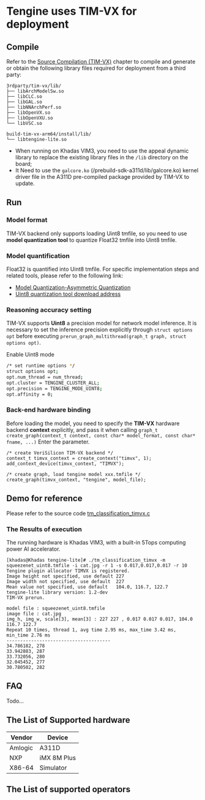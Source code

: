 # Tengine uses TIM-VX for deployment

## Compile

Refer to the [Source Compilation (TIM-VX)](../source_compile/compile_timvx.md) chapter to compile and generate or obtain the following library files required for deployment from a third party:
```
3rdparty/tim-vx/lib/
├── libArchModelSw.so
├── libCLC.so
├── libGAL.so
├── libNNArchPerf.so
├── libOpenVX.so
├── libOpenVXU.so
└── libVSC.so

build-tim-vx-arm64/install/lib/
└── libtengine-lite.so
```

- When running on Khadas VIM3, you need to use the appeal dynamic library to replace the existing library files in the `/lib` directory on the board;
- It Need to use the `galcore.ko` (/prebuild-sdk-a311d/lib/galcore.ko) kernel driver file in the A311D pre-compiled package provided by TIM-VX to update.

## Run

### Model format

TIM-VX backend only supports loading Uint8 tmfile, so you need to use **model quantization tool** to quantize Float32 tmfile into Uint8 tmfile.

### Model quantification

Float32 is quantified into Uint8 tmfile. For specific implementation steps and related tools, please refer to the following link:

- [Model Quantization-Asymmetric Quantization](../user_guides/quant_tool_uint8.md)
- [Uint8 quantization tool download address](https://github.com/OAID/Tengine/releases/download/lite-v1.3/quant_tool_uint8)

### Reasoning accuracy setting

TIM-VX supports **Uint8** a precision model for network model inference. It is necessary to  set the inference precision explicitly through `struct options opt` before executing `prerun_graph_multithread(graph_t graph, struct options opt)`.

Enable Uint8 mode

```bash
/* set runtime options */
struct options opt;
opt.num_thread = num_thread;
opt.cluster = TENGINE_CLUSTER_ALL;
opt.precision = TENGINE_MODE_UINT8;
opt.affinity = 0;
```

### Back-end hardware binding

Before loading the model, you need to specify the **TIM-VX** hardware backend **context** explicitly, and pass it when calling `graph_t create_graph(context_t context, const char* model_format, const char* fname, ...)` Enter the parameter.

```
/* create VeriSilicon TIM-VX backend */
context_t timvx_context = create_context("timvx", 1);
add_context_device(timvx_context, "TIMVX");

/* create graph, load tengine model xxx.tmfile */
create_graph(timvx_context, "tengine", model_file);
```

## Demo for reference

Please refer to the source code [tm_classification_timvx.c](https://github.com/OAID/Tengine/blob/tengine-lite/examples/tm_classification_timvx.c)

### The Results of execution

The running hardware is Khadas VIM3, with a built-in 5Tops computing power AI accelerator.
```
[khadas@Khadas tengine-lite]# ./tm_classification_timvx -m squeezenet_uint8.tmfile -i cat.jpg -r 1 -s 0.017,0.017,0.017 -r 10
Tengine plugin allocator TIMVX is registered.
Image height not specified, use default 227
Image width not specified, use default  227
Mean value not specified, use default   104.0, 116.7, 122.7
tengine-lite library version: 1.2-dev
TIM-VX prerun.

model file : squeezenet_uint8.tmfile
image file : cat.jpg
img_h, img_w, scale[3], mean[3] : 227 227 , 0.017 0.017 0.017, 104.0 116.7 122.7
Repeat 10 times, thread 1, avg time 2.95 ms, max_time 3.42 ms, min_time 2.76 ms
--------------------------------------
34.786182, 278
33.942883, 287
33.732056, 280
32.045452, 277
30.780502, 282
```

## FAQ

Todo...

## The List of Supported hardware

| Vendor  | Device      |
| -------- | --------- |
| Amlogic | A311D        |
| NXP     | iMX 8M Plus |
| X86-64  | Simulator    |

## The List of supported operators
